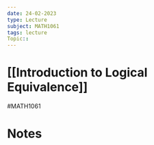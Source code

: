 ```yaml
---
date: 24-02-2023
type: Lecture
subject: MATH1061
tags: lecture
Topic:: 
---
```

# [[Introduction to Logical Equivalence]]
#MATH1061
# Notes


